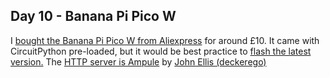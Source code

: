 ## Day 10 - Banana Pi Pico W

I [bought the Banana Pi Pico W from Aliexpress](https://www.aliexpress.com/item/1005004775634442.html) for around £10.
It came with CircuitPython pre-loaded, but it would be best practice to [flash the latest version.](https://circuitpython.org/board/bpi_picow_s3/)
The [HTTP server is Ampule](https://github.com/deckerego/ampule) by [John Ellis (deckerego)](https://github.com/deckerego)